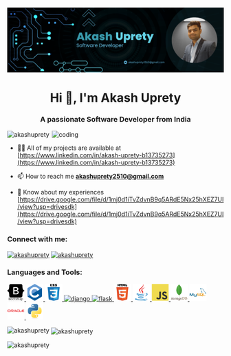 ![logo](https://github.com/AkashUprety/Akash-Uprety/blob/main/Blue%20Geometric%20Technology%20LinkedIn%20Banner.png)
<h1 align="center">Hi 👋, I'm Akash Uprety</h1>
<h3 align="center">A passionate Software Developer from India</h3>
<img align="right" alt="coding" width="400" src="https://cdn.dribbble.com/users/926537/screenshots/4502924/python-2.gif">

<p align="left"> <img src="https://komarev.com/ghpvc/?username=akashuprety&label=Profile%20views&color=0e75b6&style=flat" alt="akashuprety" /> </p>

- 👨‍💻 All of my projects are available at [https://www.linkedin.com/in/akash-uprety-b13735273](https://www.linkedin.com/in/akash-uprety-b13735273)

- 📫 How to reach me **akashuprety2510@gmail.com**

- 📄 Know about my experiences [https://drive.google.com/file/d/1mj0d1iTvZdvnB9q5ARdE5Nx25hXEZ7UI/view?usp=drivesdk](https://drive.google.com/file/d/1mj0d1iTvZdvnB9q5ARdE5Nx25hXEZ7UI/view?usp=drivesdk)

<h3 align="left">Connect with me:</h3>
<p align="left">
<a href="https://linkedin.com/in/akashuprety" target="blank"><img align="center" src="https://raw.githubusercontent.com/rahuldkjain/github-profile-readme-generator/master/src/images/icons/Social/linked-in-alt.svg" alt="akashuprety" height="30" width="40" /></a>
<a href="https://fb.com/akashuprety" target="blank"><img align="center" src="https://raw.githubusercontent.com/rahuldkjain/github-profile-readme-generator/master/src/images/icons/Social/facebook.svg" alt="akashuprety" height="30" width="40" /></a>
</p>

<h3 align="left">Languages and Tools:</h3>
<p align="left"> <a href="https://getbootstrap.com" target="_blank" rel="noreferrer"> <img src="https://raw.githubusercontent.com/devicons/devicon/master/icons/bootstrap/bootstrap-plain-wordmark.svg" alt="bootstrap" width="40" height="40"/> </a> <a href="https://www.cprogramming.com/" target="_blank" rel="noreferrer"> <img src="https://raw.githubusercontent.com/devicons/devicon/master/icons/c/c-original.svg" alt="c" width="40" height="40"/> </a> <a href="https://www.w3schools.com/css/" target="_blank" rel="noreferrer"> <img src="https://raw.githubusercontent.com/devicons/devicon/master/icons/css3/css3-original-wordmark.svg" alt="css3" width="40" height="40"/> </a> <a href="https://www.djangoproject.com/" target="_blank" rel="noreferrer"> <img src="https://cdn.worldvectorlogo.com/logos/django.svg" alt="django" width="40" height="40"/> </a> <a href="https://flask.palletsprojects.com/" target="_blank" rel="noreferrer"> <img src="https://www.vectorlogo.zone/logos/pocoo_flask/pocoo_flask-icon.svg" alt="flask" width="40" height="40"/> </a> <a href="https://www.w3.org/html/" target="_blank" rel="noreferrer"> <img src="https://raw.githubusercontent.com/devicons/devicon/master/icons/html5/html5-original-wordmark.svg" alt="html5" width="40" height="40"/> </a> <a href="https://www.java.com" target="_blank" rel="noreferrer"> <img src="https://raw.githubusercontent.com/devicons/devicon/master/icons/java/java-original.svg" alt="java" width="40" height="40"/> </a> <a href="https://developer.mozilla.org/en-US/docs/Web/JavaScript" target="_blank" rel="noreferrer"> <img src="https://raw.githubusercontent.com/devicons/devicon/master/icons/javascript/javascript-original.svg" alt="javascript" width="40" height="40"/> </a> <a href="https://www.mongodb.com/" target="_blank" rel="noreferrer"> <img src="https://raw.githubusercontent.com/devicons/devicon/master/icons/mongodb/mongodb-original-wordmark.svg" alt="mongodb" width="40" height="40"/> </a> <a href="https://www.mysql.com/" target="_blank" rel="noreferrer"> <img src="https://raw.githubusercontent.com/devicons/devicon/master/icons/mysql/mysql-original-wordmark.svg" alt="mysql" width="40" height="40"/> </a> <a href="https://www.oracle.com/" target="_blank" rel="noreferrer"> <img src="https://raw.githubusercontent.com/devicons/devicon/master/icons/oracle/oracle-original.svg" alt="oracle" width="40" height="40"/> </a> <a href="https://www.python.org" target="_blank" rel="noreferrer"> <img src="https://raw.githubusercontent.com/devicons/devicon/master/icons/python/python-original.svg" alt="python" width="40" height="40"/> </a> </p>

<p><img align="left" src="https://github-readme-stats.vercel.app/api/top-langs?username=akashuprety&show_icons=true&locale=en&layout=compact" alt="akashuprety" /></p>

<p>&nbsp;<img align="center" src="https://github-readme-stats.vercel.app/api?username=akashuprety&show_icons=true&locale=en" alt="akashuprety" /></p>

<p><img align="center" src="https://github-readme-streak-stats.herokuapp.com/?user=akashuprety&" alt="akashuprety" /></p>
